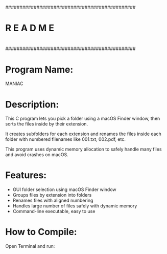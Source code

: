 ##############################################
#                                            #
#              R E A D   M E                 #
#                                            #
##############################################

# Program Name: 
MANIAC

# Description: 
This C program lets you pick a folder using a macOS Finder window, 
then sorts the files inside by their extension.


It creates subfolders for each extension and renames the files 
inside each folder with numbered filenames like 001.txt, 002.pdf, etc. 

This program uses dynamic memory allocation to safely handle many files 
and avoid crashes on macOS.

# Features:
- GUI folder selection using macOS Finder window
- Groups files by extension into folders
- Renames files with aligned numbering
- Handles large number of files safely with dynamic memory
- Command-line executable, easy to use

# How to Compile:
Open Terminal and run:
